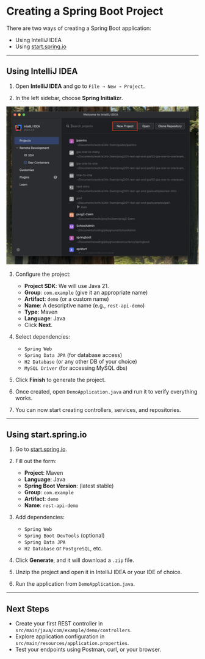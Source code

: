 # Creating a Spring Boot Project

There are two ways of creating a Spring Boot application:

- Using IntelliJ IDEA  
- Using [start.spring.io](https://start.spring.io)

---

## Using IntelliJ IDEA

1. Open **IntelliJ IDEA** and go to `File → New → Project`.

2. In the left sidebar, choose **Spring Initializr**.

![IntelliJ](assets/01-img.png)

3. Configure the project:
   - **Project SDK**: We will use Java 21.
   - **Group**: `com.example` (give it an appropriate name)
   - **Artifact**: `demo` (or a custom name)
   - **Name**: A descriptive name (e.g., `rest-api-demo`)
   - **Type**: Maven
   - **Language**: Java
   - Click **Next**.

4. Select dependencies:
   - `Spring Web`
   - `Spring Data JPA` (for database access)
   - `H2 Database` (or any other DB of your choice)
   - `MySQL Driver` (for accessing MySQL dbs)

5. Click **Finish** to generate the project.

6. Once created, open `DemoApplication.java` and run it to verify everything works.

7. You can now start creating controllers, services, and repositories.

---

## Using start.spring.io

1. Go to [start.spring.io](https://start.spring.io).

2. Fill out the form:
   - **Project**: Maven
   - **Language**: Java
   - **Spring Boot Version**: (latest stable)
   - **Group**: `com.example`
   - **Artifact**: `demo`
   - **Name**: `rest-api-demo`

3. Add dependencies:
   - `Spring Web`
   - `Spring Boot DevTools` (optional)
   - `Spring Data JPA`
   - `H2 Database` or `PostgreSQL`, etc.

4. Click **Generate**, and it will download a `.zip` file.

5. Unzip the project and open it in IntelliJ IDEA or your IDE of choice.

6. Run the application from `DemoApplication.java`.

---

## Next Steps

- Create your first REST controller in `src/main/java/com/example/demo/controllers`.
- Explore application configuration in `src/main/resources/application.properties`.
- Test your endpoints using Postman, curl, or your browser.


